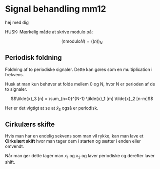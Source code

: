 # Signal behandling mm12

hej med dig

HUSK: Mærkelig måde at skrive modulo på:

$$
(n \mathrm{modulo} N) = ((n))_N
$$


## Periodisk foldning

Foldning af to periodiske signaler.
Dette kan gøres som en multiplication i frekvens.

Husk at man kun behøver at folde mellem 0 og N, hvor N er perioden af de to signaler.

$$\tilde{x}_3 [n] = \sum_{n=0}^{N-1} \tilde{x}_1 [m] \tilde{x}_2 [n-m]$$

Her er det vigtigt at se at $\tilde{x}_3$ også er periodisk.

## Cirkulærs skifte

Hvis man har en endelig sekvens som man vil rykke, kan man lave et **Cirkulært skift** hvor man tager dem i starten og sætter i enden eller omvendt.

Når man gør dette tager man $x_1$ og $x_2$ og laver periodiske og derefter laver shift.
